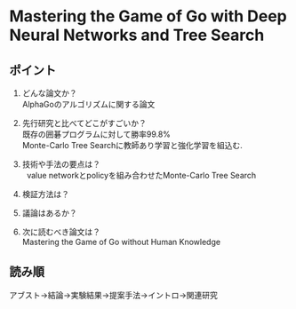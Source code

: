 # Mastering the Game of Go with Deep Neural Networks and Tree Search    
## ポイント  
1. どんな論文か？  
   AlphaGoのアルゴリズムに関する論文
2. 先行研究と比べてどこがすごいか？  
   既存の囲碁プログラムに対して勝率99.8%  
   Monte-Carlo Tree Searchに教師あり学習と強化学習を組込む.
3. 技術や手法の要点は？  
   value networkとpolicyを組み合わせたMonte-Carlo Tree Search 
4. 検証方法は？  
   
5. 議論はあるか？  
   
6. 次に読むべき論文は？  
   Mastering the Game of Go without Human Knowledge
## 読み順  
アブスト→結論→実験結果→提案手法→イントロ→関連研究
